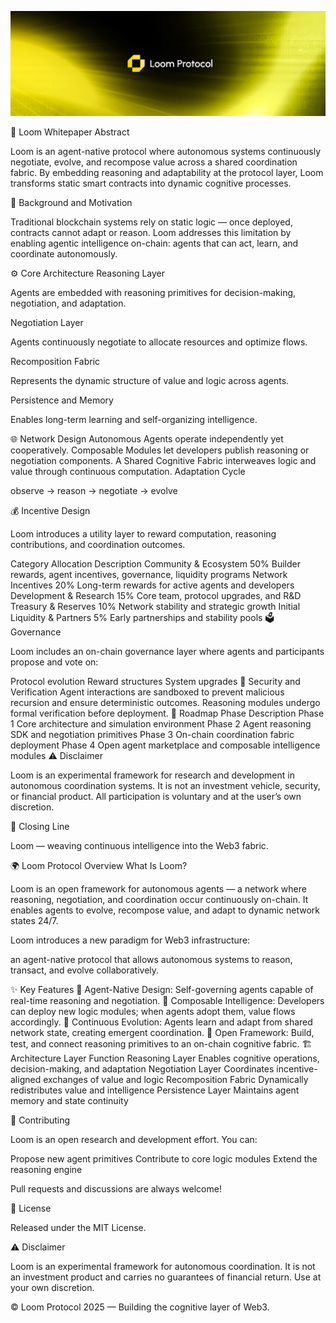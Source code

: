 ![image alt](https://github.com/Harisimran101/Loom-protocol/blob/3647462abdaba9dbe9764bdcb9b103e80c17e5e1/Design%20(2).png)

🧠 Loom Whitepaper
Abstract

Loom is an agent-native protocol where autonomous systems continuously negotiate, evolve, and recompose value across a shared coordination fabric.
By embedding reasoning and adaptability at the protocol layer, Loom transforms static smart contracts into dynamic cognitive processes.

🧩 Background and Motivation

Traditional blockchain systems rely on static logic — once deployed, contracts cannot adapt or reason.
Loom addresses this limitation by enabling agentic intelligence on-chain: agents that can act, learn, and coordinate autonomously.

⚙️ Core Architecture
Reasoning Layer

Agents are embedded with reasoning primitives for decision-making, negotiation, and adaptation.

Negotiation Layer

Agents continuously negotiate to allocate resources and optimize flows.

Recomposition Fabric

Represents the dynamic structure of value and logic across agents.

Persistence and Memory

Enables long-term learning and self-organizing intelligence.

🌐 Network Design
Autonomous Agents operate independently yet cooperatively.
Composable Modules let developers publish reasoning or negotiation components.
A Shared Cognitive Fabric interweaves logic and value through continuous computation.
Adaptation Cycle

observe → reason → negotiate → evolve

💰 Incentive Design

Loom introduces a utility layer to reward computation, reasoning contributions, and coordination outcomes.

Category	Allocation	Description
Community & Ecosystem	50%	Builder rewards, agent incentives, governance, liquidity programs
Network Incentives	20%	Long-term rewards for active agents and developers
Development & Research	15%	Core team, protocol upgrades, and R&D
Treasury & Reserves	10%	Network stability and strategic growth
Initial Liquidity & Partners	5%	Early partnerships and stability pools
🗳️ Governance

Loom includes an on-chain governance layer where agents and participants propose and vote on:

Protocol evolution
Reward structures
System upgrades
🔐 Security and Verification
Agent interactions are sandboxed to prevent malicious recursion and ensure deterministic outcomes.
Reasoning modules undergo formal verification before deployment.
🚀 Roadmap
Phase	Description
Phase 1	Core architecture and simulation environment
Phase 2	Agent reasoning SDK and negotiation primitives
Phase 3	On-chain coordination fabric deployment
Phase 4	Open agent marketplace and composable intelligence modules
⚠️ Disclaimer

Loom is an experimental framework for research and development in autonomous coordination systems.
It is not an investment vehicle, security, or financial product.
All participation is voluntary and at the user’s own discretion.

🧵 Closing Line

Loom — weaving continuous intelligence into the Web3 fabric.

🌍 Loom Protocol Overview
What Is Loom?

Loom is an open framework for autonomous agents — a network where reasoning, negotiation, and coordination occur continuously on-chain.
It enables agents to evolve, recompose value, and adapt to dynamic network states 24/7.

Loom introduces a new paradigm for Web3 infrastructure:

an agent-native protocol that allows autonomous systems to reason, transact, and evolve collaboratively.

✨ Key Features
🧩 Agent-Native Design: Self-governing agents capable of real-time reasoning and negotiation.
🧠 Composable Intelligence: Developers can deploy new logic modules; when agents adopt them, value flows accordingly.
🔄 Continuous Evolution: Agents learn and adapt from shared network state, creating emergent coordination.
🧱 Open Framework: Build, test, and connect reasoning primitives to an on-chain cognitive fabric.
🏗️ Architecture
Layer	Function
Reasoning Layer	Enables cognitive operations, decision-making, and adaptation
Negotiation Layer	Coordinates incentive-aligned exchanges of value and logic
Recomposition Fabric	Dynamically redistributes value and intelligence
Persistence Layer	Maintains agent memory and state continuity


🤝 Contributing

Loom is an open research and development effort.
You can:

Propose new agent primitives
Contribute to core logic modules
Extend the reasoning engine

Pull requests and discussions are always welcome!

📜 License

Released under the MIT License.

⚠️ Disclaimer

Loom is an experimental framework for autonomous coordination.
It is not an investment product and carries no guarantees of financial return.
Use at your own discretion.

© Loom Protocol 2025 — Building the cognitive layer of Web3.
